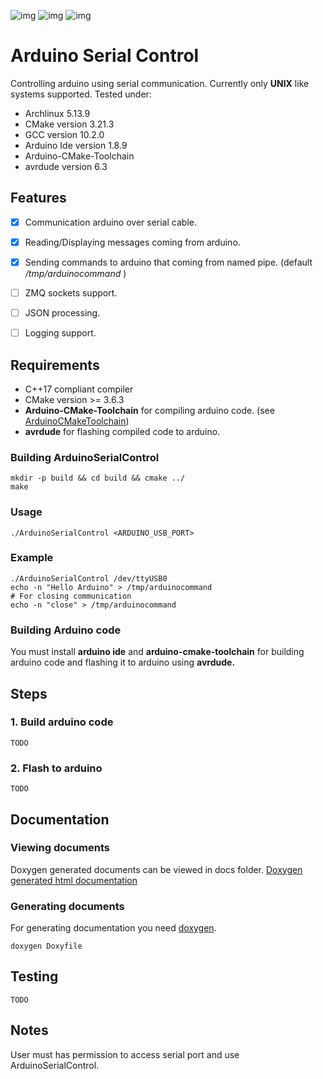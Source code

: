 ![img](https://img.shields.io/github/license/Spelchure/ArduinoSerialControl)
![img](https://img.shields.io/github/issues/Spelchure/ArduinoSerialControl)
![img](https://img.shields.io/github/languages/top/Spelchure/ArduinoSerialControl)

# Arduino Serial Control
Controlling arduino using serial communication. Currently only **UNIX** like systems supported.
Tested under:

- Archlinux 5.13.9
- CMake version 3.21.3
- GCC version 10.2.0
- Arduino Ide version 1.8.9
- Arduino-CMake-Toolchain
- avrdude version 6.3 

## Features
- [x] Communication arduino over serial cable.
- [x] Reading/Displaying messages coming from arduino.
- [x] Sending commands to arduino that coming from named pipe. (default */tmp/arduinocommand* ) 
- [ ] ZMQ sockets support.
- [ ] JSON processing.
- [ ] Logging support.


## Requirements
- C++17 compliant compiler
- CMake version >= 3.6.3
- **Arduino-CMake-Toolchain** for compiling arduino code. (see [ArduinoCMakeToolchain](https://github.com/a9183756-gh/Arduino-CMake-Toolchain))
- **avrdude** for flashing compiled code to arduino.

### Building ArduinoSerialControl
	mkdir -p build && cd build && cmake ../
	make

### Usage
	./ArduinoSerialControl <ARDUINO_USB_PORT>
	
### Example
	./ArduinoSerialControl /dev/ttyUSB0
	echo -n "Hello Arduino" > /tmp/arduinocommand
	# For closing communication
	echo -n "close" > /tmp/arduinocommand

### Building Arduino code
You must install **arduino ide** and **arduino-cmake-toolchain** for building arduino code and flashing it to arduino using **avrdude.**

## Steps

### 1. Build arduino code
	TODO

### 2. Flash to arduino
	TODO

## Documentation

### Viewing documents
Doxygen generated documents can be viewed in docs folder. [Doxygen generated html documentation](./docs/html/index.html) 

### Generating documents
For generating documentation you need [doxygen](https://github.com/doxygen/doxygen).

	doxygen Doxyfile

## Testing
	TODO

## Notes
User must has permission to access serial port and use ArduinoSerialControl.  
